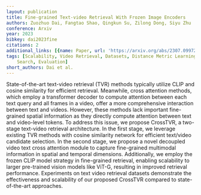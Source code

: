 ```yaml
---
layout: publication
title: Fine-grained Text-video Retrieval With Frozen Image Encoders
authors: Zuozhuo Dai, Fangtao Shao, Qingkun Su, Zilong Dong, Siyu Zhu
conference: Arxiv
year: 2023
bibkey: dai2023fine
citations: 2
additional_links: [{name: Paper, url: 'https://arxiv.org/abs/2307.09972'}]
tags: [Scalability, Video Retrieval, Datasets, Distance Metric Learning, Similarity
    Search, Evaluation]
short_authors: Dai et al.
---
```

State-of-the-art text-video retrieval (TVR) methods typically utilize CLIP
and cosine similarity for efficient retrieval. Meanwhile, cross attention
methods, which employ a transformer decoder to compute attention between each
text query and all frames in a video, offer a more comprehensive interaction
between text and videos. However, these methods lack important fine-grained
spatial information as they directly compute attention between text and
video-level tokens. To address this issue, we propose CrossTVR, a two-stage
text-video retrieval architecture. In the first stage, we leverage existing TVR
methods with cosine similarity network for efficient text/video candidate
selection. In the second stage, we propose a novel decoupled video text cross
attention module to capture fine-grained multimodal information in spatial and
temporal dimensions. Additionally, we employ the frozen CLIP model strategy in
fine-grained retrieval, enabling scalability to larger pre-trained vision
models like ViT-G, resulting in improved retrieval performance. Experiments on
text video retrieval datasets demonstrate the effectiveness and scalability of
our proposed CrossTVR compared to state-of-the-art approaches.